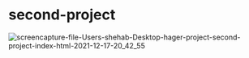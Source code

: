 # second-project
![screencapture-file-Users-shehab-Desktop-hager-project-second-project-index-html-2021-12-17-20_42_55](https://user-images.githubusercontent.com/72953453/146593360-5a2b9851-8185-4e5a-8daf-44fd13cbe64c.png)
